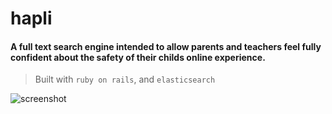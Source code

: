 # hapli

#### A full text search engine intended to allow parents and teachers feel fully confident about the safety of their childs online experience.

> Built with `ruby on rails`, and `elasticsearch`

![screenshot](https://raw.github.com/atasker/hapli/master/app/assets/images/ss.png)
